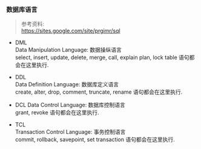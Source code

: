 ### 数据库语言
> 参考资料:   
> https://sites.google.com/site/prgimr/sql

- DML  
  Data Manipulation Language: 数据操纵语言   
  select, insert, update, delete, merge, call, explain plan, lock table 语句都会在这里执行.

- DDL  
  Data Definition Language: 数据库定义语言   
  create, alter, drop, comment, truncate, rename 语句都会在这里执行.
  
- DCL
  Data Control Language: 数据库控制语言   
  grant, revoke 语句都会在这里执行.
  
- TCL  
  Transaction Control Language: 事务控制语言  
  commit, rollback, savepoint, set transaction 语句都会在这里执行.

